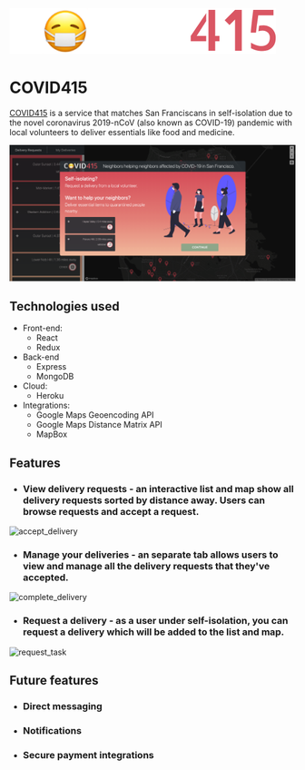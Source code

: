 ![logo](frontend/src/public/COVID415.png)
# COVID415

[COVID415](http://covid415.herokuapp.com/#/) is a service that matches San Franciscans in self-isolation due to the novel coronavirus 2019-nCoV (also known as COVID-19) pandemic with local volunteers to deliver essentials like food and medicine.

![home](frontend/public/homepage.png "COVID415")

## Technologies used
* Front-end:
  * React
  * Redux
* Back-end
  * Express
  * MongoDB
* Cloud:
  * Heroku
* Integrations:
  * Google Maps Geoencoding API
  * Google Maps Distance Matrix API
  * MapBox

## Features
* ### **View delivery requests** - an interactive list and map show all delivery requests sorted by distance away. Users can browse requests and accept a request.
![accept_delivery](frontend/public/accept_delivery.gif "Accept Delivery")

* ### **Manage your deliveries** - an separate tab allows users to view and manage all the delivery requests that they've accepted.
![complete_delivery](frontend/public/complete_delivery.gif "Complete Delivery")

* ### Request a delivery - as a user under self-isolation, you can request a delivery which will be added to the list and map.
![request_task](frontend/public/request_task.gif "Request Task")

## Future features
- ### Direct messaging
- ### Notifications
- ### Secure payment integrations